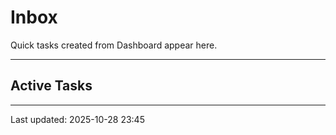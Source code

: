 ﻿# Inbox

Quick tasks created from Dashboard appear here.

---

## Active Tasks

<!-- Tasks will be added here automatically -->

---

Last updated: 2025-10-28 23:45
